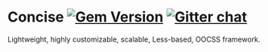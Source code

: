 Concise [![Gem Version](https://badge.fury.io/rb/less.svg)](http://badge.fury.io/rb/less) [![Gitter chat](https://badges.gitter.im/keenanpayne/concise.css-less.png)](https://gitter.im/keenanpayne/concise.css-less)
===========

Lightweight, highly customizable, scalable, Less-based, OOCSS framework.
